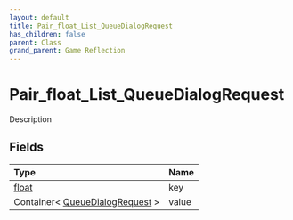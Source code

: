 ```yaml
---
layout: default
title: Pair_float_List_QueueDialogRequest
has_children: false
parent: Class
grand_parent: Game Reflection
---
```

# Pair_float_List_QueueDialogRequest
Description 

## Fields

| Type | Name |
|:----------|:--------------|
| [float](/riftbreaker-wiki/docs/game-reflection/components/float/) | key |
| Container< [QueueDialogRequest](/riftbreaker-wiki/docs/game-reflection/classes/queue_dialog_request/) > | value |

